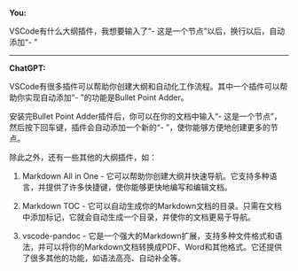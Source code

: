 **You:**

VSCode有什么大纲插件，我想要输入了“- 这是一个节点”以后，换行以后，自动添加“- ”

* * *

**ChatGPT:**

VSCode有很多插件可以帮助你创建大纲和自动化工作流程。其中一个插件可以帮助你实现自动添加“- ”的功能是Bullet Point Adder。

安装完Bullet Point Adder插件后，你可以在你的文档中输入“- 这是一个节点”，然后按下回车键，插件会自动添加一个新的“- ”，使你能够方便地创建更多的节点。

除此之外，还有一些其他的大纲插件，如：

1.  Markdown All in One - 它可以帮助你创建大纲并快速导航。它支持多种语言，并提供了许多快捷键，使你能够更快地编写和编辑文档。
    
2.  Markdown TOC - 它可以自动生成你的Markdown文档的目录。只需在文档中添加标记，它就会自动生成一个目录，并使你的文档更易于导航。
    
3.  vscode-pandoc - 它是一个强大的Markdown扩展，支持多种文件格式和语法，并可以将你的Markdown文档转换成PDF、Word和其他格式。它还提供了很多其他的功能，如语法高亮、自动补全等。
